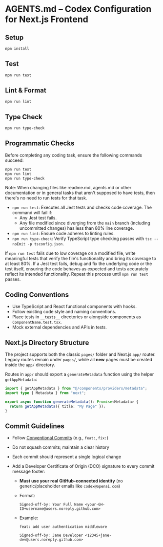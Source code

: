 # AGENTS.md – Codex Configuration for Next.js Frontend

## Setup

```bash
npm install
```

## Test

```bash
npm run test
```

## Lint & Format

```bash
npm run lint
```

## Type Check

```bash
npm run type-check
```

## Programmatic Checks

Before completing any coding task, ensure the following commands succeed:

```bash
npm run test
npm run lint
npm run type-check
```

Note: When changing files like readme.md, agents.md or other documentation or in general tasks that aren't supposed to have tests, then there's no need to run tests for that task.

- `npm run test`: Executes all Jest tests and checks code coverage. The command will fail if:
  - Any Jest test fails.
  - Any file modified since diverging from the `main` branch (including uncommitted changes) has less than 80% line coverage.
- `npm run lint`: Ensure code adheres to linting rules.
- `npm run type-check`: Verify TypeScript type checking passes with `tsc --noEmit -p tsconfig.json`.

If `npm run test` fails due to low coverage on a modified file, write meaningful tests that verify the file's functionality and bring its coverage to at least 80%. If a Jest test fails, debug and fix the underlying code or the test itself, ensuring the code behaves as expected and tests accurately reflect its intended functionality. Repeat this process until `npm run test` passes.

## Coding Conventions

- Use TypeScript and React functional components with hooks.
- Follow existing code style and naming conventions.
- Place tests in `__tests__` directories or alongside components as `ComponentName.test.tsx`.
- Mock external dependencies and APIs in tests.

## Next.js Directory Structure

The project supports both the classic `pages/` folder and Next.js `app/` router.
Legacy routes remain under `pages/`, while all **new** pages must be created
inside the `app/` directory.

Routes in `app/` should export a `generateMetadata` function using the helper
`getAppMetadata`:

```ts
import { getAppMetadata } from "@/components/providers/metadata";
import type { Metadata } from "next";

export async function generateMetadata(): Promise<Metadata> {
  return getAppMetadata({ title: "My Page" });
}
```

## Commit Guidelines

- Follow [Conventional Commits](https://www.conventionalcommits.org/) (e.g., `feat:`, `fix:`)
- Do not squash commits; maintain a clear history
- Each commit should represent a single logical change
- Add a Developer Certificate of Origin (DCO) signature to every commit message footer:

  - **Must use your real GitHub-connected identity** (no generic/placeholder emails like `codex@openai.com`)
  - Format:
    ```
    Signed-off-by: Your Full Name <your-GH-ID+username@users.noreply.github.com>
    ```
  - Example:

    ```
    feat: add user authentication middleware

    Signed-off-by: Jane Developer <12345+jane-dev@users.noreply.github.com>
    ```
